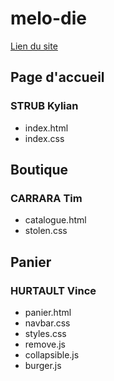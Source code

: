 # melo-die
[Lien du site](https://kylian-strub.github.io/melo-die/)

## Page d'accueil 

### STRUB Kylian

- index.html
- index.css

## Boutique

### CARRARA Tim

- catalogue.html
- stolen.css

## Panier

### HURTAULT Vince

- panier.html
- navbar.css
- styles.css
- remove.js
- collapsible.js
- burger.js

